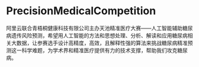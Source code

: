# PrecisionMedicalCompetition
阿里云联合青梧桐健康科技有限公司主办天池精准医疗大赛——人工智能辅助糖尿病遗传风险预测，希望用人工智能的方法和思想处理、分析、解读和应用糖尿病相关大数据，让参赛选手设计高精度，高效，且解释性强的算法来挑战糖尿病精准预测这一科学难题，为学术界和精准医疗提供有力的技术支撑，帮助我们攻克糖尿病。
